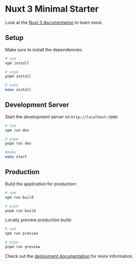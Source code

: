 # Nuxt 3 Minimal Starter

Look at the [Nuxt 3 documentation](https://nuxt.com/docs/getting-started/introduction) to learn more.

## Setup

Make sure to install the dependencies:

```bash
# npm
npm install

# pnpm
pnpm install

# make
make install
```

## Development Server

Start the development server on `http://localhost:2000`:

```bash
# npm
npm run dev

# pnpm
pnpm run dev

#make 
make start
```

## Production

Build the application for production:

```bash
# npm
npm run build

# pnpm
pnpm run build
```

Locally preview production build:

```bash
# npm
npm run preview

# pnpm
pnpm run preview
```

Check out the [deployment documentation](https://nuxt.com/docs/getting-started/deployment) for more information.
